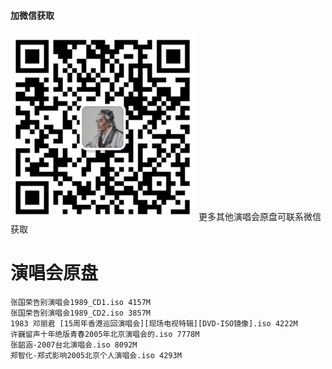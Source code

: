 #### 加微信获取
![扫码加微信](w.png)
更多其他演唱会原盘可联系微信获取
# 演唱会原盘
    张国荣告别演唱会1989_CD1.iso 4157M
    张国荣告别演唱会1989_CD2.iso 3857M
    1983 邓丽君 [15周年香港巡回演唱会][现场电视特辑][DVD-ISO镜像].iso 4222M
    许巍留声十年绝版青春2005年北京演唱会的.iso 7778M
    张韶涵-2007台北演唱会.iso 8092M
    郑智化-郑式影响2005北京个人演唱会.iso 4293M
